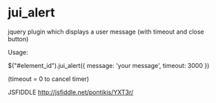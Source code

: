 jui_alert
=========

jquery plugin which displays a user message (with timeout and close button)

Usage:

$("#element_id").jui_alert({
    message: 'your message',
    timeout: 3000
})

(timeout = 0 to cancel timer)

JSFIDDLE http://jsfiddle.net/pontikis/YXT3r/